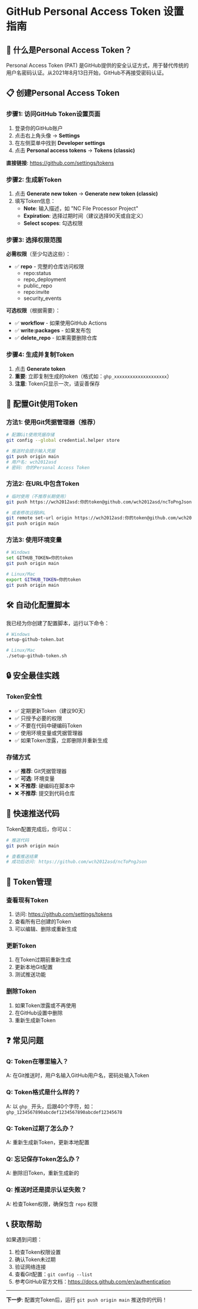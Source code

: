 # GitHub Personal Access Token 设置指南

## 🔑 什么是Personal Access Token？

Personal Access Token (PAT) 是GitHub提供的安全认证方式，用于替代传统的用户名密码认证。从2021年8月13日开始，GitHub不再接受密码认证。

## 📋 创建Personal Access Token

### 步骤1: 访问GitHub Token设置页面

1. 登录你的GitHub账户
2. 点击右上角头像 → **Settings**
3. 在左侧菜单中找到 **Developer settings**
4. 点击 **Personal access tokens** → **Tokens (classic)**

**直接链接**: https://github.com/settings/tokens

### 步骤2: 生成新Token

1. 点击 **Generate new token** → **Generate new token (classic)**
2. 填写Token信息：
   - **Note**: 输入描述，如 "NC File Processor Project"
   - **Expiration**: 选择过期时间（建议选择90天或自定义）
   - **Select scopes**: 勾选权限

### 步骤3: 选择权限范围

**必需权限**（至少勾选这些）：
- ✅ **repo** - 完整的仓库访问权限
  - repo:status
  - repo_deployment
  - public_repo
  - repo:invite
  - security_events

**可选权限**（根据需要）：
- ✅ **workflow** - 如果使用GitHub Actions
- ✅ **write:packages** - 如果发布包
- ✅ **delete_repo** - 如果需要删除仓库

### 步骤4: 生成并复制Token

1. 点击 **Generate token**
2. **重要**: 立即复制生成的token（格式如：`ghp_xxxxxxxxxxxxxxxxxxxx`）
3. **注意**: Token只显示一次，请妥善保存

## 🔧 配置Git使用Token

### 方法1: 使用Git凭据管理器（推荐）

```bash
# 配置Git使用凭据存储
git config --global credential.helper store

# 推送时会提示输入凭据
git push origin main
# 用户名: wch2012asd
# 密码: 你的Personal Access Token
```

### 方法2: 在URL中包含Token

```bash
# 临时使用（不推荐长期使用）
git push https://wch2012asd:你的token@github.com/wch2012asd/ncToPngJson.git main

# 或者修改远程URL
git remote set-url origin https://wch2012asd:你的token@github.com/wch2012asd/ncToPngJson.git
git push origin main
```

### 方法3: 使用环境变量

```bash
# Windows
set GITHUB_TOKEN=你的token
git push origin main

# Linux/Mac
export GITHUB_TOKEN=你的token
git push origin main
```

## 🛠️ 自动化配置脚本

我已经为你创建了配置脚本，运行以下命令：

```bash
# Windows
setup-github-token.bat

# Linux/Mac
./setup-github-token.sh
```

## 🔒 安全最佳实践

### Token安全性
- ✅ 定期更新Token（建议90天）
- ✅ 只授予必要的权限
- ✅ 不要在代码中硬编码Token
- ✅ 使用环境变量或凭据管理器
- ✅ 如果Token泄露，立即删除并重新生成

### 存储方式
- ✅ **推荐**: Git凭据管理器
- ✅ **可选**: 环境变量
- ❌ **不推荐**: 硬编码在脚本中
- ❌ **不推荐**: 提交到代码仓库

## 🚀 快速推送代码

Token配置完成后，你可以：

```bash
# 推送代码
git push origin main

# 查看推送结果
# 成功后访问: https://github.com/wch2012asd/ncToPngJson
```

## 🔄 Token管理

### 查看现有Token
1. 访问: https://github.com/settings/tokens
2. 查看所有已创建的Token
3. 可以编辑、删除或重新生成

### 更新Token
1. 在Token过期前重新生成
2. 更新本地Git配置
3. 测试推送功能

### 删除Token
1. 如果Token泄露或不再使用
2. 在GitHub设置中删除
3. 重新生成新Token

## ❓ 常见问题

### Q: Token在哪里输入？
A: 在Git推送时，用户名输入GitHub用户名，密码处输入Token

### Q: Token格式是什么样的？
A: 以 `ghp_` 开头，后跟40个字符，如：`ghp_1234567890abcdef1234567890abcdef12345678`

### Q: Token过期了怎么办？
A: 重新生成新Token，更新本地配置

### Q: 忘记保存Token怎么办？
A: 删除旧Token，重新生成新的

### Q: 推送时还是提示认证失败？
A: 检查Token权限，确保包含 `repo` 权限

## 📞 获取帮助

如果遇到问题：
1. 检查Token权限设置
2. 确认Token未过期
3. 验证网络连接
4. 查看Git配置：`git config --list`
5. 参考GitHub官方文档：https://docs.github.com/en/authentication

---

**下一步**: 配置完Token后，运行 `git push origin main` 推送你的代码！